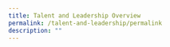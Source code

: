 ```yaml
---
title: Talent and Leadership Overview
permalink: /talent-and-leadership/permalink
description: ""
---
```


